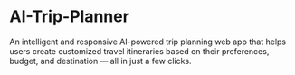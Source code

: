 # AI-Trip-Planner
An intelligent and responsive AI-powered trip planning web app that helps users create customized travel itineraries based on their preferences, budget, and destination — all in just a few clicks.
